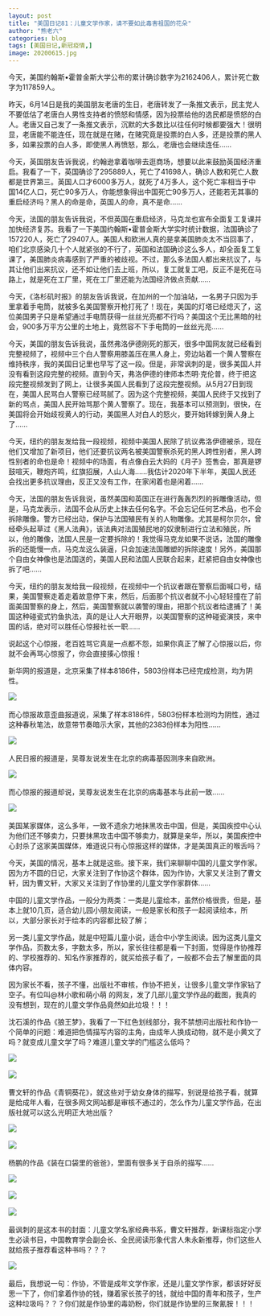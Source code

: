 ```yaml
---
layout: post
title: "美国日记81：儿童文学作家，请不要如此毒害祖国的花朵"
author: "熊老六"
categories: blog
tags: [美国日记,新冠疫情,]
image: 20200615.jpg
---
```

​​​​​​今天，美国约翰斯•霍普金斯大学公布的累计确诊数字为2162406人，累计死亡数字为117859人。

昨天，6月14日是我的美国朋友老唐的生日，老唐转发了一条推文表示，民主党人不要低估了老唐白人男性支持者的愤怒和情感，因为投票给他的选民都是愤怒的白人。老唐又自己发了一条推文表示，沉默的大多数比以往任何时候都要强大！很明显，老唐能不能连任，现在就是在赌，在赌究竟是投票的白人多，还是投票的黑人多，如果投票的白人多，即使黑人再愤怒，那么，老唐也会继续连任……

今天，英国朋友告诉我说，约翰逊拿着咖啡去逛商场，想要以此来鼓励英国经济重启。我看了一下，英国确诊了295889人，死亡了41698人，确诊人数和死亡人数都是世界第三。英国人口才6000多万人，就死了4万多人，这个死亡率相当于中国14亿人口，死亡90多万人，你能想象得出中国死亡90多万人，还能若无其事的重启经济吗？黑人的命是命，英国人的命，真不是命……

今天，法国的朋友告诉我说，不但英国在重启经济，马克龙也宣布全面复工复课并加快经济复苏。我看了一下美国约翰斯•霍普金斯大学实时统计数据，法国确诊了157220人，死亡了29407人。美国人和欧洲人真的是拿美国肺炎太不当回事了，咱们北京感染几十个人就紧张的不行了，英国和法国确诊这么多人，却全面复工复课了，美国肺炎病毒感到了严重的被歧视。不过，那么多法国人都出来抗议了，与其让他们出来抗议，还不如让他们去上班，所以，复工就复工吧，反正不是死在马路上，就是死在工厂里，死在工厂里还能为法国经济做点贡献……

今天，《洛杉矶时报》的朋友告诉我说，在加州的一个加油站，一名男子只因为手里拿着手电筒，就被多名美国警察开枪打死了！现在，美国的灯塔已经熄灭了，这位美国男子只是希望通过手电筒获得一丝丝光亮都不行吗？美国这个无比黑暗的社会，900多万平方公里的土地上，竟然容不下手电筒的一丝丝光亮……

今天，美国的朋友告诉我说，虽然弗洛伊德刚死的那天，很多中国网友就已经看到完整视频了，视频中三个白人警察用膝盖压在黑人身上，旁边站着一个黄人警察在维持秩序，我的美国日记里也早写了这一段。但是，非常讽刺的是，很多美国人并没有看到这段完整的视频。直到今天，弗洛伊德的律师本杰明·克伦普，终于把这段完整视频发到了网上，让很多美国人民看到了这段完整视频。从5月27日到现在，美国人民骂白人警察已经骂腻了。因为这个完整视频，美国人民终于又找到了新的骂点，美国人民开始骂那个黄人警察了。现在，我基本可以预测到，很快，在美国将会开始歧视黄人的行动，美国黑人对白人的怒火，要开始转嫁到黄人身上了……

今天，纽约的朋友发给我一段视频，视频中美国人民除了抗议弗洛伊德被杀，现在他们又增加了新项目，他们还要抗议两名被美国警察杀死的黑人跨性别者，黑人跨性别者的命也是命！视频中的场面，有点像白云大妈的《月子》签售会，那真是锣鼓喧天，鞭炮齐鸣，红旗招展，人山人海……我估计2020年下半年，美国人民还会找出更多抗议理由，反正又没有工作，在家闲着也是闲着……

今天，法国的朋友告诉我说，虽然美国和英国正在进行轰轰烈烈的拆雕像活动，但是，马克龙表示，法国不会从历史上抹去任何名字。不会忘记任何艺术品，也不会拆除雕像。警方已经出动，保护与法国殖民有关的人物雕像。尤其是柯尔贝尔，曾经牵头起草过《黑人法典》，该法典对法国殖民地的奴隶制进行立法和殖民，所以，他的雕像，法国人民是一定要拆除的！我觉得马克龙如果不说话，法国的雕像拆的还能慢一点，马克龙这么装逼，只会加速法国雕塑的拆除速度！另外，美国那个自由女神像也是法国送的，美国人民和法国人民联合起来，赶紧把自由女神像也拆了吧……

今天，纽约的朋友发给我一段视频，在视频中一个抗议者跟在警察后面喊口号，结果，美国警察走着走着故意停下来，然后，后面那个抗议者就不小心轻轻撞在了前面美国警察的身上，然后，美国警察就以袭警的理由，把那个抗议者给逮捕了！美国这种碰瓷式钓鱼执法，真的是让人大开眼界，以美国警察的这种碰瓷演技，来中国的话，绝对可以胜任心惊报社长一职……

说起这个心惊报，老百姓骂它真是一点都不怨，如果你真正了解了心惊报以后，你就不会再骂心惊报了，你会直接揍心惊报！

新华网的报道是，北京采集了样本8186件，5803份样本已经完成检测，均为阴性。

![]({{site.url}}/assets/img/eacedf04ly4gftbtcxgs3j20ku0zsn07.jpg)  

而心惊报故意歪曲报道说，采集了样本8186件，5803份样本检测均为阴性，通过这种春秋笔法，故意带节奏暗示大家，其他的2383份样本为阳性……

![]({{site.url}}/assets/img/eacedf04ly4gftbtd4p1zj20ku0zymzx.jpg)  

人民日报的报道是，吴尊友说发生在北京的病毒基因测序来自欧洲。

![]({{site.url}}/assets/img/eacedf04ly4gftbtd061aj20qo0ygwh2.jpg)  

而心惊报的报道却说，吴尊友说发生在北京的病毒基本与此前一致……

![]({{site.url}}/assets/img/eacedf04ly4gftbtczuyij20qo0v040o.jpg)  

美国某家媒体，这么多年，一致不遗余力地抹黑攻击中国，但是，美国疾控中心认为他们还不够卖力，只要抹黑攻击中国不够卖力，就算是亲华，所以，美国疾控中心封杀了这家美国媒体，难道说只有心惊报这样的媒体，才是美国真正的喉舌吗？

今天，美国的情况，基本上就是这些。接下来，我们来聊聊中国的儿童文学作家。因为方不圆的日记，大家关注到了作协这个群体，因为作协，大家又关注到了曹文轩，因为曹文轩，大家又关注到了作协里的儿童文学作家群体……

中国的儿童文学作品，一般分为两类：一类是儿童绘本，虽然价格很贵，但是，基本上就10几页，适合幼儿园小朋友阅读，一般是家长和孩子一起阅读绘本，所以，大部分家长对于绘本的内容都比较了解；

另一类儿童文学作品，就是中短篇儿童小说，适合中小学生阅读。因为这类儿童文学作品，页数太多，字数太多，所以，家长往往都是看一下封面，觉得是作协推荐的、学校推荐的、知名作家推荐的，就买给孩子看了，一般都不会去了解里面的具体内容。

因为家长不看，孩子不懂，出版社不审核，作协不把关，让很多儿童文学作家钻了空子。有位叫@林小歌和萌小萌 的网友，发了几部儿童文学作品的截图，我真的没有想到，现在的儿童文学作品竟然如此垃圾！！！

沈石溪的作品《狼王梦》，我看了一下红色划线部分，我不禁想问出版社和作协一个简单的问题：难道把色情描写内容的主角，由成年人换成动物，就不是小黄文了吗？就变成儿童文学了吗？难道儿童文学的门槛这么低吗？

![]({{site.url}}/assets/img/eacedf04ly4gftbtcyqq2j20j60vx76z.jpg)  

![]({{site.url}}/assets/img/eacedf04ly4gftbtczq6pj20j60h6tah.jpg)  

曹文轩的作品《青铜葵花》，就这些对于幼女身体的描写，别说是给孩子看，就算是给成年人看，在很多网文网站都是审核不通过的，怎么作为儿童文学作品，在出版社就可以这么光明正大地出版？

![]({{site.url}}/assets/img/eacedf04ly4gftbtcxbluj20j60xzwh1.jpg)  

![]({{site.url}}/assets/img/eacedf04ly4gftbtcwkhtj20j610f418.jpg)  

杨鹏的作品《装在口袋里的爸爸》，里面有很多关于自杀的描写……

![]({{site.url}}/assets/img/eacedf04ly4gftbtcye6aj20ci0m8dgb.jpg)  

![]({{site.url}}/assets/img/eacedf04ly4gftbtcxlroj20ci0m8myb.jpg)  

![]({{site.url}}/assets/img/eacedf04ly4gftbtd0l1rj20go0m8wg1.jpg)  

最讽刺的是这本书的封面：儿童文学名家经典书系，曹文轩推荐，新课标指定小学生必读书目，中国教育学会副会长、全民阅读形象代言人朱永新推荐，你们这些人就给孩子推荐看这种书吗？？？

![]({{site.url}}/assets/img/eacedf04ly4gftbtd0i2uj20j60pkjsz.jpg)  

最后，我想说一句：作协，不管是成年文学作家，还是儿童文学作家，都该好好反思一下了，你们拿着作协的钱，赚着家长孩子的钱，就给中国的青年和孩子，生产这种垃圾吗？？？你们就是作协里的毒奶粉，你们就是作协里的三聚氰胺！！！​​​​